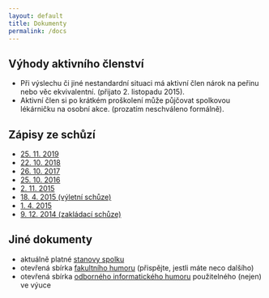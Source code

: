 ```yaml
---
layout: default
title: Dokumenty
permalink: /docs
---
```


## Výhody aktivního členství

 * Při výslechu či jiné nestandardní situaci má aktivní člen nárok na peřinu
   nebo věc ekvivalentní. (přijato 2. listopadu 2015).
 * Aktivní člen si po krátkém proškolení může půjčovat spolkovou lékárničku na
   osobní akce. (prozatím neschváleno formálně).

## Zápisy ze schůzí

 * <a href="files/2019-11-25_zapis.pdf" target="_blank">25. 11. 2019</a>
 * <a href="files/2018-10-22_zapis.pdf" target="_blank">22. 10. 2018</a>
 * <a href="files/2017-10-26_zapis.pdf" target="_blank">26. 10. 2017</a>
 * <a href="files/2016-10-25_zapis.pdf" target="_blank">25. 10. 2016</a>
 * <a href="files/2015-11-02_zapis.pdf" target="_blank">2. 11. 2015</a>
 * <a href="files/2015-04-18_zapis.pdf" target="_blank">18. 4. 2015 (výletní schůze)</a>
 * <a href="files/2015-04-01_zapis.pdf" target="_blank">1. 4. 2015</a>
 * <a href="files/2014-12-09_zapis.pdf" target="_blank">9. 12. 2014 (zakládací schůze)</a>

## Jiné dokumenty

 * aktuálně platné <a href="files/stanovy.pdf" target="_blank">stanovy spolku</a>
 * otevřená sbírka <a href="https://drive.google.com/open?id=0B8kbLE4kip8pOXJPOFBENFg4bkU&authuser=0" target="_blank">fakultního humoru</a> (přispějte, jestli máte neco dalšího)
 * otevřená sbírka <a href="https://drive.google.com/open?id=0B8kbLE4kip8pMDJPWHlOa0ZBMkE&authuser=0" target="_blank">odborného informatického humoru</a> použitelného (nejen) ve výuce
